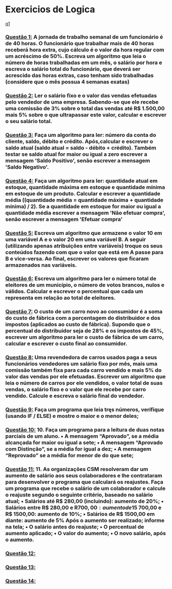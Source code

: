 # Exercicios de Logica
[q1](https)
### [Questão 1:](https://github.com/GabrielCordeiroBarrosoTeles/Exercicios_de_Logica-/blob/main/q_1.por) A jornada de trabalho semanal de um funcionário é de 40 horas. O funcionário que  trabalhar mais de 40 horas receberá hora extra, cujo cálculo é o valor da hora regular com um acréscimo de 50%. Escreva um algoritmo que leia o número de horas trabalhadas em um mês, o salário por hora e escreva o salário total do funcionário, que deverá ser acrescido das horas extras, caso tenham sido trabalhadas (considere que o mês possua 4 semanas exatas) 
### [Questão 2:](https://github.com/GabrielCordeiroBarrosoTeles/Exercicios_de_Logica-/blob/main/q_2.por)  Ler o salário fixo e o valor das vendas efetuadas pelo vendedor de uma empresa. Sabendo-se que ele recebe uma comissão de 3% sobre o total das vendas até R$ 1.500,00 mais 5% sobre o que ultrapassar este valor, calcular e escrever o seu salário total.
### [Questão 3:](https://github.com/GabrielCordeiroBarrosoTeles/Exercicios_de_Logica-/blob/main/q_3.por) Faça um algoritmo para ler: número da conta do cliente, saldo, débito e crédito.  Após,calcular e escrever o saldo atual (saldo atual = saldo - débito + crédito). Também testar se saldo atual for maior ou igual a zero escrever a mensagem 'Saldo Positivo', senão escrever a mensagem 'Saldo Negativo'.
### [Questão 4:](https://github.com/GabrielCordeiroBarrosoTeles/Exercicios_de_Logica-/blob/main/q_4.por) Faça um algoritmo para ler: quantidade atual em estoque, quantidade máxima em  estoque e quantidade mínima em estoque de um produto. Calcular e escrever a quantidade média ((quantidade média = quantidade máxima + quantidade mínima) / 2). Se a quantidade em estoque for maior ou igual a quantidade média escrever a mensagem 'Não efetuar compra', senão escrever a mensagem 'Efetuar compra'
### [Questão 5:](https://github.com/GabrielCordeiroBarrosoTeles/Exercicios_de_Logica-/blob/main/q_5.por) Escreva um algoritmo que armazene o valor 10 em uma variável A e o valor 20 em uma variável B. A seguir (utilizando apenas atribuições entre variáveis) troque os seus conteúdos fazendo com que o valor que está em A passe para B e vice-versa. Ao final, escrever os valores que ficaram armazenados nas variáveis.
### [Questão 6:](https://github.com/GabrielCordeiroBarrosoTeles/Exercicios_de_Logica-/blob/main/q_6.por) Escreva um algoritmo para ler o número total de eleitores de um município, o número de votos brancos, nulos e válidos. Calcular e escrever o percentual que cada um representa em relação ao total de eleitores.
### [Questão 7:](https://github.com/GabrielCordeiroBarrosoTeles/Exercicios_de_Logica-/blob/main/q_7.por) O custo de um carro novo ao consumidor é a soma do custo de fábrica com a porcentagem do distribuidor e dos impostos (aplicados ao custo de fábrica). Supondo que o percentual do distribuidor seja de 28% e os impostos de 45%, escrever um algoritmo para ler o custo de fábrica de um carro, calcular e escrever o custo final ao consumidor.
### [Questão 8:](https://github.com/GabrielCordeiroBarrosoTeles/Exercicios_de_Logica-/blob/main/q_8.por) Uma revendedora de carros usados paga a seus funcionários vendedores um salário fixo por mês, mais uma comissão também fixa para cada carro vendido e mais 5% do valor das vendas por ele efetuadas. Escrever um algoritmo que leia o número de carros por ele vendidos, o valor total de suas vendas, o salário fixo e o valor que ele recebe por carro vendido. Calcule e escreva o salário final do vendedor.
### [Questão 9:](https://github.com/GabrielCordeiroBarrosoTeles/Exercicios_de_Logica-/blob/main/q_9.por) Faça um programa que leia tręs números, verifique (usando IF / ELSE) e mostre o maior e o menor deles;
### [Questão 10:](https://github.com/GabrielCordeiroBarrosoTeles/Exercicios_de_Logica-/blob/main/q_10.por) 10. Faça um programa para a leitura de duas notas parciais de um aluno.  • A mensagem “Aprovado”, se a média alcançada for maior ou igual a sete; • A mensagem “Aprovado com Distinção”, se a média for igual a dez; • A mensagem “Reprovado” se a média for menor de do que sete;
### [Questão 11:](https://github.com/GabrielCordeiroBarrosoTeles/Exercicios_de_Logica-/blob/main/q_11.por) 11. As organizações CSM resolveram dar um aumento de salário aos seus colaboradores e lhe contrataram para desenvolver o programa que calculará os reajustes. Faça um programa que recebe o salário de um colaborador e calcule o reajuste segundo o seguinte critério, baseado no salário atual; • Salários até R$ 280,00 (incluindo): aumento de 20%; • Salários entre R$ 280,00 e R$700,00: aumento de 15%; • Salários entre R$ 700,00 e R$ 1500,00: aumento de 10%; • Salários de R$ 1500,00 em diante: aumento de 5% Após o aumento ser realizado; informe na tela;   • O salário antes do reajuste; • O percentual de aumento aplicado; • O valor do aumento;   • O novo salário, após o aumento.
### [Questão 12:](https://github.com/GabrielCordeiroBarrosoTeles/Exercicios_de_Logica-/blob/main/q_12.por) 
### [Questão 13:](https://github.com/GabrielCordeiroBarrosoTeles/Exercicios_de_Logica-/blob/main/q_13.por) 
### [Questão 14:](https://github.com/GabrielCordeiroBarrosoTeles/Exercicios_de_Logica-/blob/main/q_14.por) 
